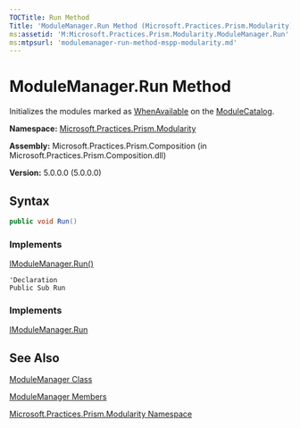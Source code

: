 ```yaml
---
TOCTitle: Run Method
Title: 'ModuleManager.Run Method (Microsoft.Practices.Prism.Modularity)'
ms:assetid: 'M:Microsoft.Practices.Prism.Modularity.ModuleManager.Run'
ms:mtpsurl: 'modulemanager-run-method-mspp-modularity.md'
---
```


# ModuleManager.Run Method

Initializes the modules marked as [WhenAvailable](/patterns-practices/reference/initializationmode-enumeration-mspp-modularity) on the [ModuleCatalog](/patterns-practices/reference/modulemanager-modulecatalog-property-mspp-modularity).

**Namespace:** [Microsoft.Practices.Prism.Modularity](/patterns-practices/reference/mspp-modularity-namespace)

**Assembly:** Microsoft.Practices.Prism.Composition (in Microsoft.Practices.Prism.Composition.dll)

**Version:** 5.0.0.0 (5.0.0.0)

## Syntax

```C#
public void Run()
```

### Implements

[IModuleManager.Run()](/patterns-practices/reference/imodulemanager-run-method-mspp-modularity)

```VB
'Declaration
Public Sub Run
```

### Implements

[IModuleManager.Run](/patterns-practices/reference/imodulemanager-run-method-mspp-modularity)

## See Also

[ModuleManager Class](/patterns-practices/reference/modulemanager-class-mspp-modularity)

[ModuleManager Members](/patterns-practices/reference/modulemanager-members-mspp-modularity)

[Microsoft.Practices.Prism.Modularity Namespace](/patterns-practices/reference/mspp-modularity-namespace)
